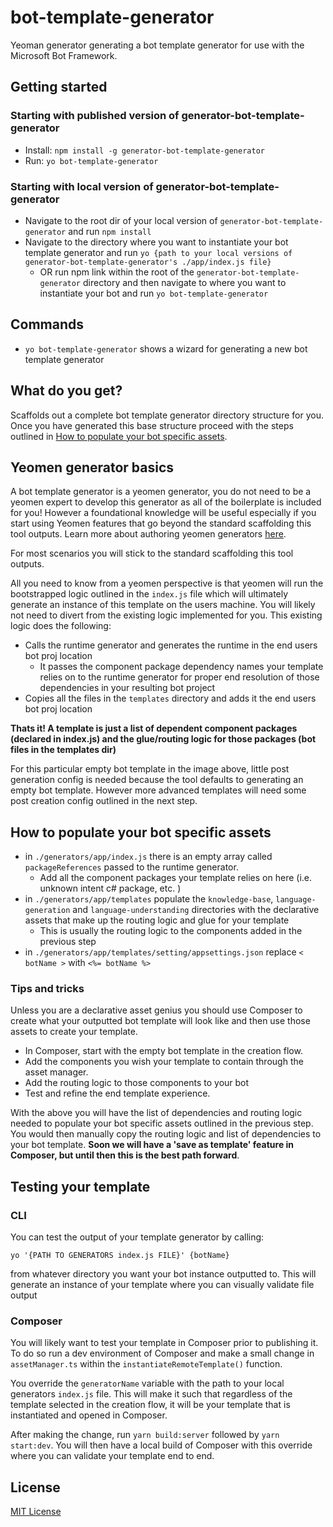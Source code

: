 # bot-template-generator

Yeoman generator generating a bot template generator for use with the Microsoft Bot Framework.

## Getting started

### Starting with published version of generator-bot-template-generator

- Install: `npm install -g generator-bot-template-generator`
- Run: `yo bot-template-generator`

### Starting with local version of generator-bot-template-generator

- Navigate to the root dir of your local version of `generator-bot-template-generator` and run `npm install`
- Navigate to the directory where you want to instantiate your bot template generator and run `yo {path to your local versions of generator-bot-template-generator's ./app/index.js file}`
  - OR run npm link within the root of the `generator-bot-template-generator` directory and then navigate to where you want to instantiate your bot and run `yo bot-template-generator` 

## Commands

- `yo bot-template-generator` shows a wizard for generating a new bot template generator

## What do you get?

Scaffolds out a complete bot template generator directory structure for you. Once you have generated this base structure proceed with the steps outlined in [How to populate your bot specific assets](#How-to-populate-your-bot-specific-assets).

## Yeomen generator basics

A bot template generator is a yeomen generator, you do not need to be a yeomen expert to develop this generator as all of the boilerplate is included for you! However a foundational knowledge will be useful especially if you start using Yeomen features that go beyond the standard scaffolding this tool outputs. Learn more about authoring yeomen generators [here](https://yeoman.io/authoring/).

For most scenarios you will stick to the standard scaffolding this tool outputs.

All you need to know from a yeomen perspective is that yeomen will run the bootstrapped logic outlined in the `index.js` file which will ultimately generate an instance of this template on the users machine. You will likely not need to divert from the existing logic implemented for you. This existing logic does the following:

- Calls the runtime generator and generates the runtime in the end users bot proj location
  - It passes the component package dependency names your template relies on to the runtime generator for proper end resolution of those dependencies in your resulting bot project
- Copies all the files in the `templates` directory and adds it the end users bot proj location

**Thats it! A template is just a list of dependent component packages (declared in index.js) and the glue/routing logic for those packages (bot files in the templates dir)**

For this particular empty bot template in the image above, little post generation config is needed because the tool defaults to generating an empty bot template. However more advanced templates will need some post creation config outlined in the next step. 

## How to populate your bot specific assets

- in `./generators/app/index.js` there is an empty array called `packageReferences` passed to the runtime generator.
  - Add all the component packages your template relies on here (i.e. unknown intent c# package, etc. )
- in `./generators/app/templates` populate the `knowledge-base`, `language-generation` and `language-understanding` directories with the declarative assets that make up the routing logic and glue for your template
  - This is usually the routing logic to the components added in the previous step
- in `./generators/app/templates/setting/appsettings.json` replace `< botName >` with `<%= botName %>`

### Tips and tricks

Unless you are a declarative asset genius you should use Composer to create what your outputted bot template will look like and then use those assets to create your template.

- In Composer, start with the empty bot template in the creation flow.
- Add the components you wish your template to contain through the asset manager.
- Add the routing logic to those components to your bot
- Test and refine the end template experience.

With the above you will have the list of dependencies and routing logic needed to populate your bot specific assets outlined in the previous step. You would then manually copy the routing logic and list of dependencies to your bot template. **Soon we will have a 'save as template' feature in Composer, but until then this is the best path forward**.

## Testing your template

### CLI

You can test the output of your template generator by calling:

```
yo '{PATH TO GENERATORS index.js FILE}' {botName}
```

from whatever directory you want your bot instance outputted to. This will generate an instance of your template where you can visually validate file output

### Composer

You will likely want to test your template in Composer prior to publishing it. To do so run a dev environment of Composer and make a small change in `assetManager.ts` within the `instantiateRemoteTemplate()` function.

You override the `generatorName` variable with the path to your local generators `index.js` file. This will make it such that regardless of the template selected in the creation flow, it will be your template that is instantiated and opened in Composer.

After making the change, run `yarn build:server` followed by `yarn start:dev`. You will then have a local build of Composer with this override where you can validate your template end to end.

## License

[MIT License][license]

[composer]: https://github.com/microsoft/botframework-composer
[yeoman]: https://yeoman.io
[npm]: https://npmjs.com
[nodejs]: https://nodejs.org/
[license]: https://github.com/microsoft/botframework-components/blob/main/LICENSE
